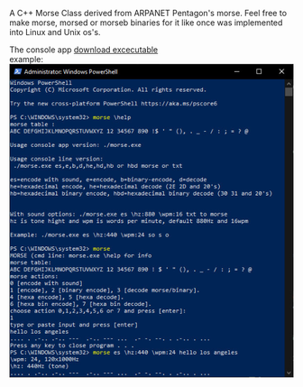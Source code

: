 A C++ Morse Class derived from ARPANET Pentagon's morse. Feel free to make morse, morsed or morseb binaries for it like once was implemented into Linux and Unix os's.

The console app <a href="https://drive.google.com/file/d/1WLddBgdmGTDAIrInDz8Q2_2VeNPZo8Is/view?usp=sharing" target="_blank">download excecutable</a><br>
example:<br>
<img src=https://github.com/RayColt/morse/blob/master/cpp/morse-code.jpg>
